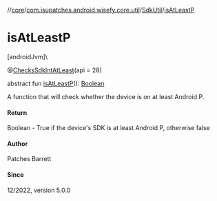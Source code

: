 //[core](../../../index.md)/[com.isupatches.android.wisefy.core.util](../index.md)/[SdkUtil](index.md)/[isAtLeastP](is-at-least-p.md)

# isAtLeastP

[androidJvm]\

@[ChecksSdkIntAtLeast](https://developer.android.com/reference/kotlin/androidx/annotation/ChecksSdkIntAtLeast.html)(api = 28)

abstract fun [isAtLeastP](is-at-least-p.md)(): [Boolean](https://kotlinlang.org/api/latest/jvm/stdlib/kotlin/-boolean/index.html)

A function that will check whether the device is on at least Android P.

#### Return

Boolean - True if the device's SDK is at least Android P, otherwise false

#### Author

Patches Barrett

#### Since

12/2022, version 5.0.0
